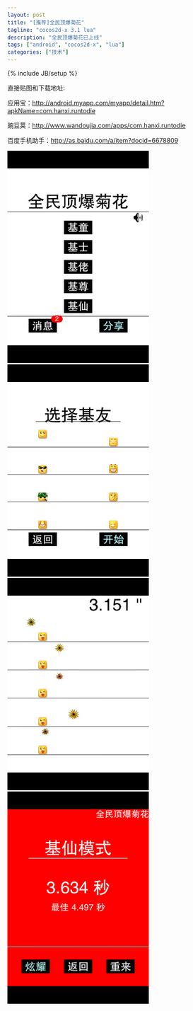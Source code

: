 ```yaml
---
layout: post
title: "[推荐]全民顶爆菊花"
tagline: "cocos2d-x 3.1 lua"
description: "全民顶爆菊花已上线"
tags: ["android", "cocos2d-x", "lua"]
categories: ["技术"]
---
```

{% include JB/setup %}

直接贴图和下载地址:

应用宝：<http://android.myapp.com/myapp/detail.htm?apkName=com.hanxi.runtodie>

豌豆荚：<http://www.wandoujia.com/apps/com.hanxi.runtodie>

百度手机助手：<http://as.baidu.com/a/item?docid=6678809>

<img src="/assets/media/runtodie1.png" alt="Sanjose" class="img-center">
<img src="/assets/media/runtodie2.png" alt="Sanjose" class="img-center">
<img src="/assets/media/runtodie3.png" alt="Sanjose" class="img-center">
<img src="/assets/media/runtodie4.png" alt="Sanjose" class="img-center">




